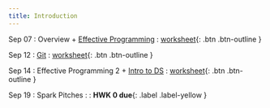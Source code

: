 ```yaml
---
title: Introduction
---
```


Sep 07 
: Overview + [Effective Programming](https://github.com/gallettilance/CS506-Fall2022/raw/master/slides/00_Clean_Code.pdf) 
  : [worksheet](https://raw.githubusercontent.com/gallettilance/CS506-Fall2022/master/worksheets/worksheet_00.ipynb){: .btn .btn-outline }

Sep 12 
: [Git](https://github.com/gallettilance/CS506-Fall2022/raw/master/slides/01_Git.pdf) 
  : [worksheet](https://raw.githubusercontent.com/gallettilance/CS506-Fall2022/master/worksheets/worksheet_01.ipynb){: .btn .btn-outline }

Sep 14 
: Effective Programming 2 + [Intro to DS](https://github.com/gallettilance/CS506-Fall2022/raw/master/slides/02_Introduction.pdf) 
  : [worksheet](https://raw.githubusercontent.com/gallettilance/CS506-Fall2022/master/worksheets/worksheet_02.ipynb){: .btn .btn-outline }

Sep 19 
: Spark Pitches 
  : 
    : **HWK 0 due**{: .label .label-yellow }
